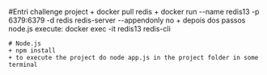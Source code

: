 #Entri challenge project
    + docker pull redis
    + docker run --name redis13 -p 6379:6379 -d redis redis-server --appendonly no
    + depois dos passos node.js execute: docker exec -it redis13 redis-cli

    # Node.js
    + npm install
    + to execute the project do node app.js in the project folder in some terminal 

    